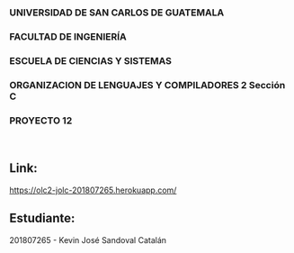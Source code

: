### UNIVERSIDAD DE SAN CARLOS DE GUATEMALA
### FACULTAD DE INGENIERÍA 
### ESCUELA DE CIENCIAS Y SISTEMAS 
### ORGANIZACION DE LENGUAJES Y COMPILADORES 2 Sección C
### PROYECTO 12

</br>

## **Link:**
https://olc2-jolc-201807265.herokuapp.com/

## **Estudiante:**
201807265 - Kevin José Sandoval Catalán
